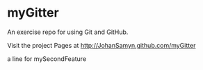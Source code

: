 myGitter
========

An exercise repo for using Git and GitHub.

Visit the project Pages at http://JohanSamyn.github.com/myGitter

a line for mySecondFeature
